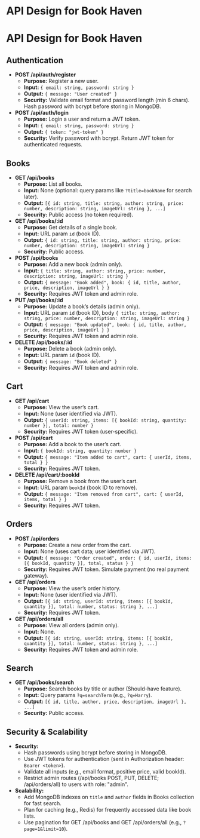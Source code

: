 # API Design for Book Haven

# API Design for Book Haven

## Authentication

- **POST /api/auth/register**
    - **Purpose:** Register a new user.
    - **Input:** `{ email: string, password: string }`
    - **Output:** `{ message: "User created" }`
    - **Security:** Validate email format and password length (min 6 chars). Hash password with bcrypt before storing in MongoDB.
- **POST /api/auth/login**
    - **Purpose:** Login a user and return a JWT token.
    - **Input:** `{ email: string, password: string }`
    - **Output:** `{ token: "jwt-token" }`
    - **Security:** Verify password with bcrypt. Return JWT token for authenticated requests.

## Books

- **GET /api/books**
    - **Purpose:** List all books.
    - **Input:** None (optional: query params like `?title=bookName` for search later).
    - **Output:** `[{ id: string, title: string, author: string, price: number, description: string, imageUrl: string }, ...]`
    - **Security:** Public access (no token required).
- **GET /api/books/:id**
    - **Purpose:** Get details of a single book.
    - **Input:** URL param `id` (book ID).
    - **Output:** `{ id: string, title: string, author: string, price: number, description: string, imageUrl: string }`
    - **Security:** Public access.
- **POST /api/books**
    - **Purpose:** Add a new book (admin only).
    - **Input:** `{ title: string, author: string, price: number, description: string, imageUrl: string }`
    - **Output:** `{ message: "Book added", book: { id, title, author, price, description, imageUrl } }`
    - **Security:** Requires JWT token and admin role.
- **PUT /api/books/:id**
    - **Purpose:** Update a book’s details (admin only).
    - **Input:** URL param `id` (book ID), body `{ title: string, author: string, price: number, description: string, imageUrl: string }`
    - **Output:** `{ message: "Book updated", book: { id, title, author, price, description, imageUrl } }`
    - **Security:** Requires JWT token and admin role.
- **DELETE /api/books/:id**
    - **Purpose:** Delete a book (admin only).
    - **Input:** URL param `id` (book ID).
    - **Output:** `{ message: "Book deleted" }`
    - **Security:** Requires JWT token and admin role.

## Cart

- **GET /api/cart**
    - **Purpose:** View the user’s cart.
    - **Input:** None (user identified via JWT).
    - **Output:** `{ userId: string, items: [{ bookId: string, quantity: number }], total: number }`
    - **Security:** Requires JWT token (user-specific).
- **POST /api/cart**
    - **Purpose:** Add a book to the user’s cart.
    - **Input:** `{ bookId: string, quantity: number }`
    - **Output:** `{ message: "Item added to cart", cart: { userId, items, total } }`
    - **Security:** Requires JWT token.
- **DELETE /api/cart/:bookId**
    - **Purpose:** Remove a book from the user’s cart.
    - **Input:** URL param `bookId` (book ID to remove).
    - **Output:** `{ message: "Item removed from cart", cart: { userId, items, total } }`
    - **Security:** Requires JWT token.

## Orders

- **POST /api/orders**
    - **Purpose:** Create a new order from the cart.
    - **Input:** None (uses cart data; user identified via JWT).
    - **Output:** `{ message: "Order created", order: { id, userId, items: [{ bookId, quantity }], total, status } }`
    - **Security:** Requires JWT token. Simulate payment (no real payment gateway).
- **GET /api/orders**
    - **Purpose:** View the user’s order history.
    - **Input:** None (user identified via JWT).
    - **Output:** `[{ id: string, userId: string, items: [{ bookId, quantity }], total: number, status: string }, ...]`
    - **Security:** Requires JWT token.
- **GET /api/orders/all**
    - **Purpose:** View all orders (admin only).
    - **Input:** None.
    - **Output:** `[{ id: string, userId: string, items: [{ bookId, quantity }], total: number, status: string }, ...]`
    - **Security:** Requires JWT token and admin role.

## Search

- **GET /api/books/search**
    - **Purpose:** Search books by title or author (Should-have feature).
    - **Input:** Query params `?q=searchTerm` (e.g., `?q=Harry`).
    - **Output:** `[{ id, title, author, price, description, imageUrl }, ...]`
    - **Security:** Public access.

## Security & Scalability

- **Security:**
    - Hash passwords using bcrypt before storing in MongoDB.
    - Use JWT tokens for authentication (sent in Authorization header: `Bearer <token>`).
    - Validate all inputs (e.g., email format, positive price, valid bookId).
    - Restrict admin routes (/api/books POST, PUT, DELETE; /api/orders/all) to users with role: "admin".
- **Scalability:**
    - Add MongoDB indexes on `title` and `author` fields in Books collection for fast search.
    - Plan for caching (e.g., Redis) for frequently accessed data like book lists.
    - Use pagination for GET /api/books and GET /api/orders/all (e.g., `?page=1&limit=10`).